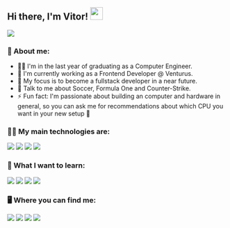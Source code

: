 ## Hi there, I'm Vitor! <img src="https://github.com/TheDudeThatCode/TheDudeThatCode/blob/master/Assets/Hi.gif" width="29px">

![](https://camo.githubusercontent.com/992babdffd8c74a1502de375fbdf7e4d54773242/68747470733a2f2f6d656469612e67697068792e636f6d2f6d656469612f53576f536b4e36447854737a71494b4571762f67697068792e676966)
### 🤵 About me:

- 👨‍🎓 I'm in the last year of graduating as a Computer Engineer.
- 🏦 I'm currently working as a Frontend Developer @ Venturus.
- 🤞 My focus is to become a fullstack developer in a near future.
- 💬 Talk to me about Soccer, Formula One and Counter-Strike. 
- ⚡ Fun fact: I'm passionate about building an computer and hardware in general, so you can ask me for recommendations about which CPU you want in your new setup 🤙

### 👨‍💻 My main technologies are:
<img src="https://img.shields.io/badge/TypeScript-007ACC?style=for-the-badge&logo=typescript&logoColor=white" /> <img src="https://img.shields.io/badge/React-20232A?style=for-the-badge&logo=react&logoColor=61DAFB" /> <img src="https://img.shields.io/badge/Redux-593D88?style=for-the-badge&logo=redux&logoColor=white" /> <img src="https://img.shields.io/badge/Sass-CC6699?style=for-the-badge&logo=sass&logoColor=white" />

### 🌱 What I want to learn:
<img src="https://img.shields.io/badge/next.js-000000?style=for-the-badge&logo=next.js&logoColor=white" /> <img src="https://img.shields.io/badge/styled--components-DB7093?style=for-the-badge&logo=styled-components&logoColor=white" /> <img src="https://img.shields.io/badge/Node.js-43853D?style=for-the-badge&logo=node.js&logoColor=white" /> <img src="https://img.shields.io/badge/Angular-DD0031?style=for-the-badge&logo=angular&logoColor=white" />

### 🖥 Where you can find me: 

<a href="https://www.linkedin.com/in/vitor-petruz-brina/"><img src="https://img.shields.io/badge/LinkedIn-0077B5?style=for-the-badge&logo=linkedin&logoColor=white" /></a>
<a href="https://twitter.com/vbrina_"><img src="https://img.shields.io/badge/Twitter-1DA1F2?style=for-the-badge&logo=twitter&logoColor=white" /></a>
<a href="https://www.instagram.com/vbrina_/"><img src="https://img.shields.io/badge/Instagram-E4405F?style=for-the-badge&logo=instagram&logoColor=white" /></a>
<a href="https://www.facebook.com/vitoorbrina/"><img src="https://img.shields.io/badge/Facebook-1877F2?style=for-the-badge&logo=facebook&logoColor=white" /></a>
